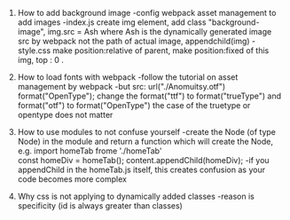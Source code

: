 1. How to add background image
   -config webpack asset management to add images
   -index.js create img element, add class "background-image", img.src = Ash where Ash is the dynamically generated image src by webpack not the path of actual image, appendchild(img)
   -style.css make position:relative of parent, make position:fixed of this img, top : 0 .

2. How to load fonts with webpack
   -follow the tutorial on asset management by webpack
   -but src: url("./Anomuitsy.otf") format("OpenType");
   change the format("ttf") to format("trueType")
   and format("otf") to format("OpenType") the case of the truetype or opentype does not matter

3) How to use modules to not confuse yourself
    -create the Node (of type Node) in the module and return a function which will create the Node, e.g.
    import homeTab frome './homeTab'  
    const homeDiv = homeTab();
    content.appendChild(homeDiv);
    -if you appendChild in the homeTab.js itself, this creates confusion as your code becomes more complex

4) Why css is not applying to dynamically added classes 
    -reason is specificity (id is always greater than classes)